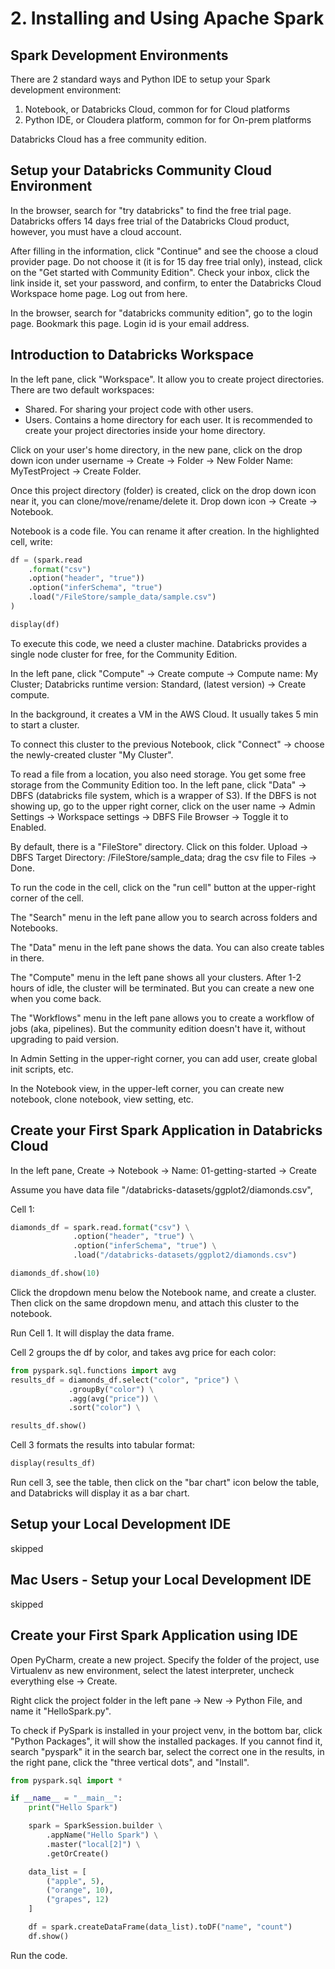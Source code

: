 # 2. Installing and Using Apache Spark
## Spark Development Environments
There are 2 standard ways and Python IDE to setup your Spark development environment:
1. Notebook, or Databricks Cloud, common for for Cloud platforms
2. Python IDE, or Cloudera platform, common for for On-prem platforms

Databricks Cloud has a free community edition. 

## Setup your Databricks Community Cloud Environment
In the browser, search for "try databricks" to find the free trial page. Databricks offers 14 days free trial of the Databricks Cloud product, however, you must have a cloud account. 

After filling in the information, click "Continue" and see the choose a cloud provider page. Do not choose it (it is for 15 day free trial only), instead, click on the "Get started with Community Edition". Check your inbox, click the link inside it, set your password, and confirm, to enter the Databricks Cloud Workspace home page. Log out from here.

In the browser, search for "databricks community edition", go to the login page. Bookmark this page. Login id is your email address. 

## Introduction to Databricks Workspace
In the left pane, click "Workspace". It allow you to create project directories. There are two default workspaces:
- Shared. For sharing your project code with other users. 
- Users. Contains a home directory for each user. It is recommended to create your project directories inside your home directory. 

Click on your user's home directory, in the new pane, click on the drop down icon under username -> Create -> Folder -> New Folder Name: MyTestProject -> Create Folder. 

Once this project directory (folder) is created, click on the drop down icon near it, you can clone/move/rename/delete it. Drop down icon -> Create -> Notebook.

Notebook is a code file. You can rename it after creation. In the highlighted cell, write:
```py
df = (spark.read
    .format("csv")
    .option("header", "true"))
    .option("inferSchema", "true")
    .load("/FileStore/sample_data/sample.csv")
)

display(df)
```

To execute this code, we need a cluster machine. Databricks provides a single node cluster for free, for the Community Edition. 

In the left pane, click "Compute" -> Create compute -> Compute name: My Cluster; Databricks runtime version: Standard, (latest version) -> Create compute. 

In the background, it creates a VM in the AWS Cloud. It usually takes 5 min to start a cluster. 

To connect this cluster to the previous Notebook, click "Connect" -> choose the newly-created cluster "My Cluster". 

To read a file from a location, you also need storage. You get some free storage from the Community Edition too. In the left pane, click "Data" -> DBFS (databricks file system, which is a wrapper of S3). If the DBFS is not showing up, go to the upper right corner, click on the user name -> Admin Settings -> Workspace settings -> DBFS File Browser -> Toggle it to Enabled. 

By default, there is a "FileStore" directory. Click on this folder. Upload -> DBFS Target Directory: /FileStore/sample_data; drag the csv file to Files -> Done. 

To run the code in the cell, click on the "run cell" button at the upper-right corner of the cell. 

The "Search" menu in the left pane allow you to search across folders and Notebooks. 

The "Data" menu in the left pane shows the data. You can also create tables in there. 

The "Compute" menu in the left pane shows all your clusters. After 1-2 hours of idle, the cluster will be terminated. But you can create a new one when you come back. 

The "Workflows" menu in the left pane allows you to create a workflow of jobs (aka, pipelines). But the community edition doesn't have it, without upgrading to paid version. 

In Admin Setting in the upper-right corner, you can add user, create global init scripts, etc.

In the Notebook view, in the upper-left corner, you can create new notebook, clone notebook, view setting, etc. 

## Create your First Spark Application in Databricks Cloud
In the left pane, Create -> Notebook -> Name: 01-getting-started -> Create

Assume you have data file "/databricks-datasets/ggplot2/diamonds.csv", 

Cell 1: 
```python
diamonds_df = spark.read.format("csv") \
              .option("header", "true") \
              .option("inferSchema", "true") \
              .load("/databricks-datasets/ggplot2/diamonds.csv")

diamonds_df.show(10)
```

Click the dropdown menu below the Notebook name, and create a cluster. Then click on the same dropdown menu, and attach this cluster to the notebook. 

Run Cell 1. It will display the data frame. 

Cell 2 groups the df by color, and takes avg price for each color: 
```python
from pyspark.sql.functions import avg
results_df = diamonds_df.select("color", "price") \
             .groupBy("color") \
             .agg(avg("price")) \
             .sort("color") \

results_df.show()
```

Cell 3 formats the results into tabular format:
```py
display(results_df)
```

Run cell 3, see the table, then click on the "bar chart" icon below the table, and Databricks will display it as a bar chart. 

## Setup your Local Development IDE
skipped

## Mac Users - Setup your Local Development IDE
skipped

## Create your First Spark Application using IDE
Open PyCharm, create a new project. Specify the folder of the project, use Virtualenv as new environment, select the latest interpreter, uncheck everything else -> Create. 

Right click the project folder in the left pane -> New -> Python File, and name it "HelloSpark.py". 

To check if PySpark is installed in your project venv, in the bottom bar, click "Python Packages", it will show the installed packages. If you cannot find it, search "pyspark" it in the search bar, select the correct one in the results, in the right pane, click the "three vertical dots", and "Install". 

```py
from pyspark.sql import *

if __name__ = "__main__":
    print("Hello Spark")

    spark = SparkSession.builder \
        .appName("Hello Spark") \
        .master("local[2]") \
        .getOrCreate()

    data_list = [
        ("apple", 5),
        ("orange", 10),
        ("grapes", 12)
    ]

    df = spark.createDataFrame(data_list).toDF("name", "count")
    df.show()

```

Run the code. 
